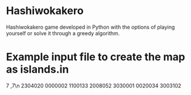# Hashiwokakero
Hashiwokakero game developed in Python with the options of playing yourself or solve it through a greedy algorithm.
# Example input file to create the map as islands.in
7 ,7\n
2304020
0000002
1100133
2008052
3030001
0020034
3003102

